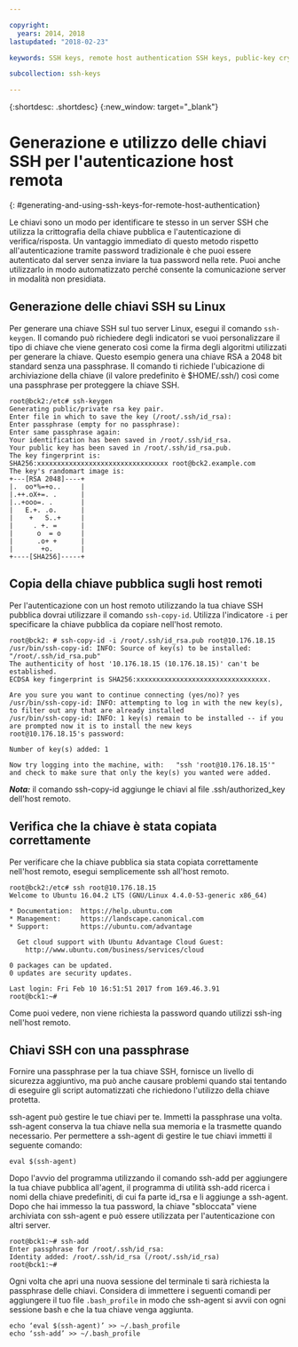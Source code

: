 ```yaml
---

copyright:
  years: 2014, 2018
lastupdated: "2018-02-23"

keywords: SSH keys, remote host authentication SSH keys, public-key cryptography

subcollection: ssh-keys

---
```


{:shortdesc: .shortdesc}
{:new_window: target="_blank"}

# Generazione e utilizzo delle chiavi SSH per l'autenticazione host remota
{: #generating-and-using-ssh-keys-for-remote-host-authentication}

Le chiavi sono un modo per identificare te stesso in un server SSH che utilizza la crittografia della chiave pubblica e l'autenticazione di verifica/risposta. Un vantaggio immediato di questo metodo rispetto all'autenticazione tramite password tradizionale è che puoi essere autenticato dal server senza inviare la tua password nella rete. Puoi anche utilizzarlo in modo automatizzato perché consente la comunicazione server in modalità non presidiata.

## Generazione delle chiavi SSH su Linux

Per generare una chiave SSH sul tuo server Linux, esegui il comando `ssh-keygen`. Il comando può richiedere degli indicatori se vuoi personalizzare il tipo di chiave che viene generato così come la firma degli algoritmi utilizzati per generare la chiave. Questo esempio genera una chiave RSA a 2048 bit standard senza una passphrase. Il comando ti richiede l'ubicazione di archiviazione della chiave (il valore predefinito è $HOME/.ssh/) così come una passphrase per proteggere la chiave SSH.

    root@bck2:/etc# ssh-keygen
    Generating public/private rsa key pair.
    Enter file in which to save the key (/root/.ssh/id_rsa):
    Enter passphrase (empty for no passphrase):
    Enter same passphrase again:
    Your identification has been saved in /root/.ssh/id_rsa.
    Your public key has been saved in /root/.ssh/id_rsa.pub.
    The key fingerprint is:
    SHA256:xxxxxxxxxxxxxxxxxxxxxxxxxxxxxxxxx root@bck2.example.com
    The key's randomart image is:
    +---[RSA 2048]----+
    |.  oo*%=+o..     |
    |.++.oX+=. .      |
    |..+ooo=. .       |
    |   E.+. .o.      |
    |    +   S..+     |
    |     . +. =      |
    |      o  = o     |
    |      .o+ +      |
    |       +o.       |
    +----[SHA256]-----+

## Copia della chiave pubblica sugli host remoti

Per l'autenticazione con un host remoto utilizzando la tua chiave SSH pubblica dovrai utilizzare il comando `ssh-copy-id`. Utilizza l'indicatore `-i` per specificare la chiave pubblica da copiare nell'host remoto.

    root@bck2: # ssh-copy-id -i /root/.ssh/id_rsa.pub root@10.176.18.15
    /usr/bin/ssh-copy-id: INFO: Source of key(s) to be installed: "/root/.ssh/id_rsa.pub"
    The authenticity of host '10.176.18.15 (10.176.18.15)' can't be established.
    ECDSA key fingerprint is SHA256:xxxxxxxxxxxxxxxxxxxxxxxxxxxxxxxxx.

    Are you sure you want to continue connecting (yes/no)? yes
    /usr/bin/ssh-copy-id: INFO: attempting to log in with the new key(s), to filter out any that are already installed
    /usr/bin/ssh-copy-id: INFO: 1 key(s) remain to be installed -- if you are prompted now it is to install the new keys
    root@10.176.18.15's password:

    Number of key(s) added: 1

    Now try logging into the machine, with:   "ssh 'root@10.176.18.15'"
    and check to make sure that only the key(s) you wanted were added.

***Nota:*** il comando ssh-copy-id aggiunge le chiavi al file .ssh/authorized_key dell'host remoto.

## Verifica che la chiave è stata copiata correttamente

Per verificare che la chiave pubblica sia stata copiata correttamente nell'host remoto, esegui semplicemente ssh all'host remoto.

    root@bck2:/etc# ssh root@10.176.18.15
    Welcome to Ubuntu 16.04.2 LTS (GNU/Linux 4.4.0-53-generic x86_64)

    * Documentation:  https://help.ubuntu.com
    * Management:     https://landscape.canonical.com
    * Support:        https://ubuntu.com/advantage

      Get cloud support with Ubuntu Advantage Cloud Guest:
        http://www.ubuntu.com/business/services/cloud

    0 packages can be updated.
    0 updates are security updates.

    Last login: Fri Feb 10 16:51:51 2017 from 169.46.3.91
    root@bck1:~#

Come puoi vedere, non viene richiesta la password quando utilizzi ssh-ing nell'host remoto.

## Chiavi SSH con una passphrase

Fornire una passphrase per la tua chiave SSH, fornisce un livello di sicurezza aggiuntivo, ma può anche causare problemi quando stai tentando di eseguire gli script automatizzati che richiedono l'utilizzo della chiave protetta.

ssh-agent può gestire le tue chiavi per te. Immetti la passphrase una volta. ssh-agent conserva la tua chiave nella sua memoria e la trasmette quando necessario. Per permettere a ssh-agent di gestire le tue chiavi immetti il seguente comando:

    eval $(ssh-agent)

Dopo l'avvio del programma utilizzando il comando ssh-add per aggiungere la tua chiave pubblica all'agent, il programma di utilità ssh-add ricerca i nomi della chiave predefiniti, di cui fa parte id_rsa e li aggiunge a ssh-agent. Dopo che hai immesso la tua password, la chiave "sbloccata" viene archiviata con ssh-agent e può essere utilizzata per l'autenticazione con altri server.

    root@bck1:~# ssh-add
    Enter passphrase for /root/.ssh/id_rsa:
    Identity added: /root/.ssh/id_rsa (/root/.ssh/id_rsa)
    root@bck1:~#

Ogni volta che apri una nuova sessione del terminale ti sarà richiesta la passphrase delle chiavi. Considera di immettere i seguenti comandi per aggiungere il tuo file `.bash_profile` in modo che ssh-agent si avvii con ogni sessione bash  e che la tua chiave venga aggiunta.

    echo ‘eval $(ssh-agent)’ >> ~/.bash_profile
    echo ‘ssh-add’ >> ~/.bash_profile
